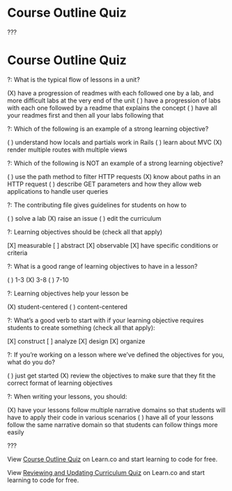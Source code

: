 # Course Outline Quiz

???

# Course Outline Quiz

?: What is the typical flow of lessons in a unit? 

(X) have a progression of readmes with each followed one by a lab, and more difficult labs at the very end of the unit
( ) have a progression of labs with each one followed by a readme that explains the concept 
( ) have all your readmes first and then all your labs following that


?: Which of the following is an example of a strong learning objective?

( ) understand how locals and partials work in Rails
( ) learn about MVC
(X) render multiple routes with multiple views


?: Which of the following is NOT an example of a strong learning objective?

( ) use the path method to filter HTTP requests
(X) know about paths in an HTTP request
( ) describe GET parameters and how they allow web applications to handle user queries


?: The contributing file gives guidelines for students on how to 

( ) solve a lab
(X) raise an issue
( ) edit the curriculum

?: Learning objectives should be (check all that apply)

[X] measurable
[ ] abstract
[X] observable
[X] have specific conditions or criteria

?: What is a good range of learning objectives to have in a lesson?

( ) 1-3 
(X) 3-8
( ) 7-10

?: Learning objectives help your lesson be 

(X) student-centered
( ) content-centered

?: What’s a good verb to start with if your learning objective requires students to create something (check all that apply):

[X] construct
[ ] analyze
[X] design
[X] organize


?: If you’re working on a lesson where we’ve defined the objectives for you, what do you do? 

( ) just get started
(X) review the objectives to make sure that they fit the correct format of learning objectives

?: When writing your lessons, you should:

(X) have your lessons follow multiple narrative domains so that students will have to apply their code in various scenarios
( ) have all of your lessons follow the same narrative domain so that students can follow things more easily

???

<p data-visibility='hidden'>View <a href='https://learn.co/lessons/course-outline-quiz'>Course Outline Quiz</a> on Learn.co and start learning to code for free.</p>

<p data-visibility='hidden'>View <a href='https://learn.co/lessons/reviewing-and-updating-curriculum-quiz'>Reviewing and Updating Curriculum Quiz</a> on Learn.co and start learning to code for free.</p>
